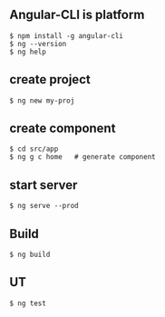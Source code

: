 ## Angular-CLI is platform
    $ npm install -g angular-cli
    $ ng --version
    $ ng help

## create project
    $ ng new my-proj

## create component
    $ cd src/app
    $ ng g c home   # generate component
    
## start server
    $ ng serve --prod

## Build    
    $ ng build
    
## UT
    $ ng test